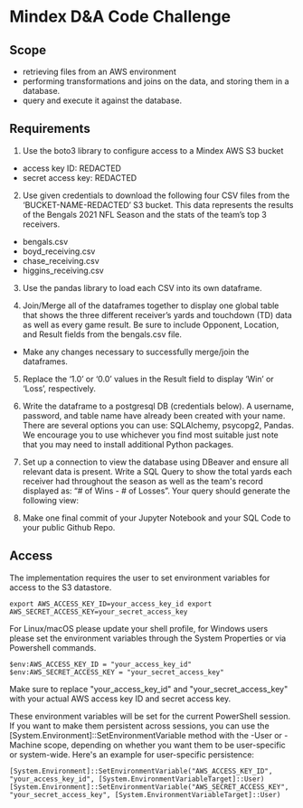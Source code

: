 # Mindex D&A Code Challenge

## Scope
- retrieving files from an AWS environment
- performing transformations and joins on the data, and storing them in a database. 
- query and execute it against the database.

## Requirements
1. Use the boto3 library to configure access to a Mindex AWS S3 bucket
- access key ID: REDACTED
- secret access key: REDACTED
  
2. Use given credentials to download the following four CSV files from the ‘BUCKET-NAME-REDACTED’ S3 bucket. This data represents the results of the Bengals 2021 NFL Season and the stats of the team’s top 3 receivers.
- bengals.csv
- boyd_receiving.csv
- chase_receiving.csv
- higgins_receiving.csv
  
3. Use the pandas library to load each CSV into its own dataframe.
  
4. Join/Merge all of the dataframes together to display one global table that shows
the three different receiver’s yards and touchdown (TD) data as well as every
game result. Be sure to include Opponent, Location, and Result fields from the
bengals.csv file.
- Make any changes necessary to successfully merge/join the dataframes.
  
5. Replace the ‘1.0’ or ‘0.0’ values in the Result field to display ‘Win’ or ‘Loss’, respectively.
  
6. Write the dataframe to a postgresql DB (credentials below). A username,
password, and table name have already been created with your name. There are
several options you can use: SQLAlchemy, psycopg2, Pandas. We encourage you to use whichever you find most suitable just note that you may need to install additional Python packages.

7. Set up a connection to view the database using DBeaver and ensure all relevant
data is present. Write a SQL Query to show the total yards each receiver had
throughout the season as well as the team's record displayed as: “# of Wins - #
of Losses”. Your query should generate the following view:
8. Make one final commit of your Jupyter Notebook and your SQL Code to your
public Github Repo.

## Access
The implementation requires the user to set environment variables for access to the S3 datastore. 

``
export AWS_ACCESS_KEY_ID=your_access_key_id
export AWS_SECRET_ACCESS_KEY=your_secret_access_key
``

For Linux/macOS please update your shell profile, for Windows users please set the environment variables through the System Properties or via Powershell commands. 

``
$env:AWS_ACCESS_KEY_ID = "your_access_key_id"
$env:AWS_SECRET_ACCESS_KEY = "your_secret_access_key"
``

Make sure to replace "your_access_key_id" and "your_secret_access_key" with your actual AWS access key ID and secret access key.

These environment variables will be set for the current PowerShell session. If you want to make them persistent across sessions, you can use the [System.Environment]::SetEnvironmentVariable method with the -User or -Machine scope, 
depending on whether you want them to be user-specific or system-wide. Here's an example for user-specific persistence:

``
[System.Environment]::SetEnvironmentVariable("AWS_ACCESS_KEY_ID", "your_access_key_id", [System.EnvironmentVariableTarget]::User)
[System.Environment]::SetEnvironmentVariable("AWS_SECRET_ACCESS_KEY", "your_secret_access_key", [System.EnvironmentVariableTarget]::User)
``


